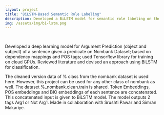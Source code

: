 ```yaml
---
layout: project
title: "BiLSTM-Based Semantic Role Labeling"
description: Developed a BiLSTM model for semantic role labeling on the Nombank dataset to predict sentence arguments using token, POS, and BIO embeddings.
img: /assets/img/bi-lstm.png
---
```


<br>

Developed a deep learning model for Argument Prediction (object and subject) of a sentence given a predicate on Nombank Dataset; based on dependency mappings and POS tags; used Tensorflow library for training on cloud GPUs.
Reviewed literature and devised an approach using BiLSTM for classification.

The cleaned version data of % class from the nombank dataset is used here. However, this project can be used for any other class of nombank as well.
The dataset %_nombank.clean.train is shared.
Token Embeddings, POS embeddings and BIO embeddings of each sentence are concatenated.
This concatenated input is given to BiLSTM model.
The model outputs 2 tags Arg1 or Not Arg1.
Made in collaboration with Srushti Pawar and Simran Makariye.

